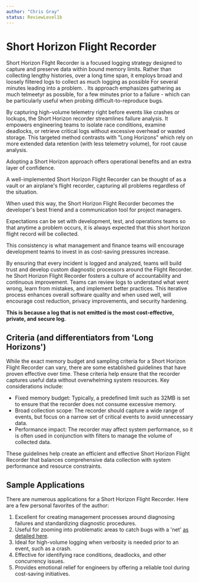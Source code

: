 ```yaml
---
author: "Chris Gray"
status: ReviewLevel1b
---
```


# Short Horizon Flight Recorder

Short Horizon Flight Recorder is a focused logging strategy designed to capture
and preserve data within bound memory limits. Rather than collecting lengthy
histories, over a long time span, it employs broad and loosely filtered logs to
collect as much logging as possible For several minutes leading into a problem.
. Its approach emphasizes gathering as much telmeetyr as possible, for a few
minutes prior to a failure - which can be particularly useful when probing
difficult-to-reproduce bugs.

By capturing high-volume telemetry right before events like crashes or lockups,
the Short Horizon recorder streamlines failure analysis. It empowers engineering
teams to isolate race conditions, examine deadlocks, or retrieve critical logs
without excessive overhead or wasted storage. This targeted method contrasts
with "Long Horizons" which rely on more extended data retention (with less
telemetry volume), for root cause analysis.

Adopting a Short Horizon approach offers operational benefits and an extra layer
of confidence.

A well-implemented Short Horizon Flight Recorder can be thought of as a vault or
an airplane's flight recorder, capturing all problems regardless of the
situation.

When used this way, the Short Horizon Flight Recorder becomes the developer's
best friend and a communication tool for project managers.

Expectations can be set with development, test, and operations teams so that
anytime a problem occurs, it is always expected that this short horizon flight
record will be collected.

This consistency is what management and finance teams will encourage development
teams to invest in as cost-saving pressures increase.

By ensuring that every incident is logged and analyzed, teams will build trust
and develop custom diagnostic processors around the Flight Recorder. he Short
Horizon Flight Recorder fosters a culture of accountability and continuous
improvement. Teams can review logs to understand what went wrong, learn from
mistakes, and implement better practices. This iterative process enhances
overall software quality and when used well, will encourage cost reduction,
privacy improvements, and security hardening.

**This is because a log that is not emitted is the most cost-effective, private,
and secure log.**

## Criteria (and differentiators from 'Long Horizons')

While the exact memory budget and sampling criteria for a Short Horizon Flight
Recorder can vary, there are some established guidelines that have proven
effective over time. These criteria help ensure that the recorder captures
useful data without overwhelming system resources. Key considerations include:

- Fixed memory budget: Typically, a predefined limit such as 32MB is set to
  ensure that the recorder does not consume excessive memory.
- Broad collection scope: The recorder should capture a wide range of events,
  but focus on a narrow set of critical events to avoid unnecessary data.
- Performance impact: The recorder may affect system performance, so it is often
  used in conjunction with filters to manage the volume of collected data.

These guidelines help create an efficient and effective Short Horizon Flight
Recorder that balances comprehensive data collection with system performance and
resource constraints.

## Sample Applications

There are numerous applications for a Short Horizon Flight Recorder. Here are a
few personal favorites of the author:

1. Excellent for creating management processes around diagnosing failures and
   standardizing diagnostic procedures.
1. Useful for zooming into problematic areas to catch bugs with a 'net'
   [as detailed here](./PositionPaper.ProceduralizeNets.document.md).
1. Ideal for high-volume logging when verbosity is needed prior to an event,
   such as a crash.
1. Effective for identifying race conditions, deadlocks, and other concurrency
   issues.
1. Provides emotional relief for engineers by offering a reliable tool during
   cost-saving initiatives.
